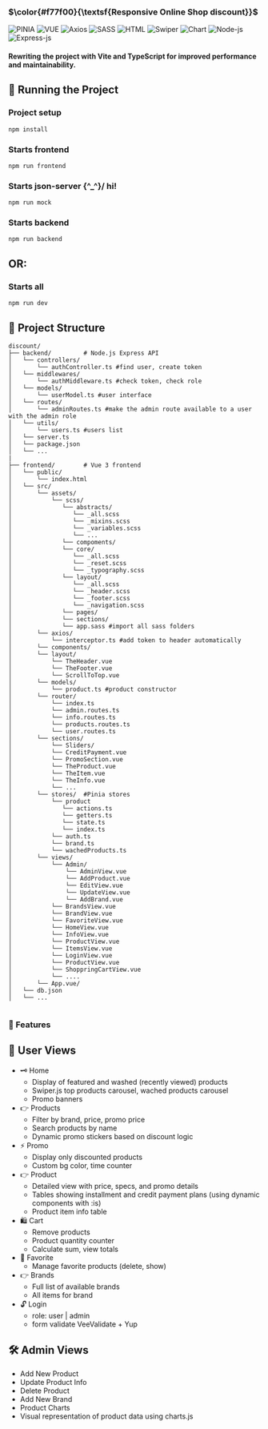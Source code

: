 ### $\color{#f77f00}{\textsf{Responsive Online Shop discount}}$ 

![PINIA](https://img.shields.io/badge/PINIA-f77f00?style=flat&logo=vuedotjs&logoColor=fff)
![VUE](https://img.shields.io/badge/Vue%20JS%203-f77f00?style=flat&logo=vuedotjs&logoColor=fff)
![Axios](https://img.shields.io/badge/axios-f77f00?style=flat&logo=axios&logoColor=fff)
![SASS](https://img.shields.io/badge/SCSS-f77f00?style=flat&logo=sass&logoColor=fff)
![HTML](https://img.shields.io/badge/HTML%205-f77f00?style=flat&logo=html5&logoColor=fff)
![Swiper](https://img.shields.io/badge/swiper-js?style=flat&logo=swiper&color=%23f77f00)
![Chart](https://img.shields.io/badge/chart-js?style=flat&logo=chartdotjs&logoColor=%23fff&color=%23f77f00)
![Node-js](https://img.shields.io/badge/node-js?style=flat&logo=nodedotjs&logoColor=%23fff&color=%23f77f00)
![Express-js](https://img.shields.io/badge/express-js?style=flat&logo=express&logoColor=%23ffffff&color=%23f77f00)


#### Rewriting the project with Vite and TypeScript for improved performance and maintainability.


## 🧪 Running the Project

### Project setup
```
npm install
```

### Starts frontend
```
npm run frontend
```

### Starts json-server  \{^_^}/ hi!

```
npm run mock
```

###  Starts backend
```
npm run backend
```
## OR:

###  Starts all
```
npm run dev
```

## 📁 Project Structure

```
discount/
├── backend/         # Node.js Express API
│   └── controllers/
│       └── authController.ts #find user, create token
│   └── middlewares/
│       └── authMiddleware.ts #check token, check role
│   └── models/
│       └── userModel.ts #user interface
│   └── routes/
│       └── adminRoutes.ts #make the admin route available to a user with the admin role
│   └── utils/
│       └── users.ts #users list
│   └── server.ts
│   └── package.json
│   └── ...
| 
├── frontend/        # Vue 3 frontend
│   └── public/
│       └── index.html
│   └── src/
│       └── assets/
│           └── scss/
│              └── abstracts/
│                 └── _all.scss
│                 └── _mixins.scss
│                 └── _variables.scss
│                 └── ...
│              └── compoments/
│              └── core/
│                 └── _all.scss
│                 └── _reset.scss
│                 └── _typography.scss
│              └── layout/
│                 └── _all.scss
│                 └── _header.scss
│                 └── _footer.scss
│                 └── _navigation.scss
│              └── pages/
│              └── sections/
│              └── app.sass #import all sass folders
│       └── axios/
│           └── interceptor.ts #add token to header automatically
│       └── components/
│       └── layout/
│           └── TheHeader.vue
│           └── TheFooter.vue
│           └── ScrollToTop.vue
│       └── models/
│           └── product.ts #product constructor
│       └── router/
│           └── index.ts
│           └── admin.routes.ts
│           └── info.routes.ts
│           └── products.routes.ts
│           └── user.routes.ts
│       └── sections/
│           └── Sliders/
│           └── CreditPayment.vue
│           └── PromoSection.vue
│           └── TheProduct.vue
│           └── TheItem.vue
│           └── TheInfo.vue
│           └── ... 
│       └── stores/  #Pinia stores
│           └── product 
│              └── actions.ts
│              └── getters.ts
│              └── state.ts
│              └── index.ts
│           └── auth.ts
│           └── brand.ts
│           └── wachedProducts.ts
│       └── views/
│           └── Admin/
│               └── AdminView.vue
│               └── AddProduct.vue
│               └── EditView.vue
│               └── UpdateView.vue
│               └── AddBrand.vue
│           └── BrandsView.vue
│           └── BrandView.vue
│           └── FavoriteView.vue
│           └── HomeView.vue
│           └── InfoView.vue
│           └── ProductView.vue
│           └── ItemsView.vue
│           └── LoginView.vue
│           └── ProductView.vue
│           └── ShoppringCartView.vue
│           └── ....
│       └── App.vue/
│   └── db.json
│   └── ...


```
### 🚀 Features

## 👤 User Views

- 🗝 Home 
   - Display of featured and washed (recently viewed) products
   - Swiper.js top products carousel, wached products carousel
   - Promo banners 
- 👉 Products
   - Filter by brand, price, promo price
   - Search products by name
   - Dynamic promo stickers based on discount logic
- ⚡️ Promo 
   - Display only discounted products
   - Custom bg color, time counter
- 👉 Product 
   - Detailed view with price, specs, and promo details
   - Tables showing installment and credit payment plans (using dynamic components with :is)
   - Product item info table
-  🛍 Cart 
   - Remove products
   - Product quantity counter
   - Calculate sum,  view totals
- 🩶 Favorite  
   - Manage favorite products (delete, show)
- 👉 Brands  
   - Full list of available brands
   - All items for brand
- 🔓 Login
   - role: user | admin
   - form validate VeeValidate +  Yup


## 🛠️ Admin Views
 
- Add New Product
- Update Product Info
- Delete Product
- Add New Brand
- Product Charts
- Visual representation of product data using charts.js